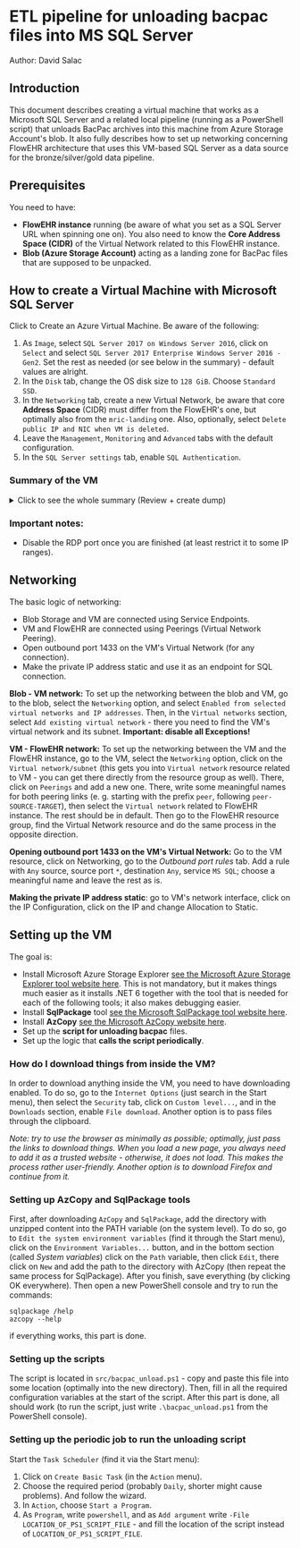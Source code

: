 # ETL pipeline for unloading bacpac files into MS SQL Server 
Author: David Salac

## Introduction
This document describes creating a virtual machine that works as a Microsoft SQL Server and a related local pipeline (running as a PowerShell script) that unloads BacPac archives into this machine from Azure Storage Account's blob. It also fully describes how to set up networking concerning FlowEHR architecture that uses this VM-based SQL Server as a data source for the bronze/silver/gold data pipeline.

## Prerequisites
You need to have:
 - **FlowEHR instance** running (be aware of what you set as a SQL Server URL when spinning one on). You also need to know the **Core Address Space (CIDR)** of the Virtual Network related to this FlowEHR instance.
 - **Blob (Azure Storage Account)** acting as a landing zone for BacPac files that are supposed to be unpacked.

## How to create a Virtual Machine with Microsoft SQL Server
Click to Create an Azure Virtual Machine. Be aware of the following:
1. As `Image`, select `SQL Server 2017 on Windows Server 2016`, click on `Select` and select `SQL Server 2017 Enterprise Windows Server 2016 - Gen2`. Set the rest as needed (or see below in the summary) - default values are alright.
2. In the `Disk` tab, change the OS disk size to `128 GiB`. Choose `Standard SSD`.
3. In the `Networking` tab, create a new Virtual Network, be aware that core **Address Space** (CIDR) must differ from the FlowEHR's one, but optimally also from the `mric-landing` one. Also, optionally, select `Delete public IP and NIC when VM is deleted`.
4. Leave the `Management`, `Monitoring` and `Advanced` tabs with the default configuration.
5. In the `SQL Server settings` tab, enable `SQL Authentication`.

### Summary of the VM
<details>
<summary>Click to see the whole summary (Review + create dump)</summary>
Basics

Subscription: UKS-MRIC-TRE-Development

Resource group: (new) mric-bacpac-etl

Virtual machine name: vm-mric-bacpac-etl

Region: UK South

Availability options: Availability zone

Availability zone: 1

Security type: Trusted launch virtual machines

Enable secure boot: Yes

Enable vTPM: Yes

Integrity monitoring: No

Image: SQL Server 2017 Enterprise Windows Server 2016 - Gen2

VM architecture: x64

Size: Standard D8ads v5 (8 vcpus, 32 GiB memory)

Username: bacpacadmin

Public inbound ports: RDP

Already have a Windows license?: No

Azure Spot: No

Disks

OS disk size: 128 GiB

OS disk type: Standard SSD LRS

Use managed disks: Yes

Delete OS disk with VM: Enabled

Ephemeral OS disk: No

Networking

Virtual network: (new) vnet-mric-bacpac-etl

Subnet: (new) default (10.7.0.0/24)

Public IP: (new) vm-mric-bacpac-etl-ip

Accelerated networking: On

Place this virtual machine behind an existing load balancing solution?: No

Delete public IP and NIC when VM is deleted: Enabled

Management

Enable Automanage: Off

Configuration profile: None

Microsoft Defender for Cloud: Basic (free)

System assigned managed identity: Off

Login with Azure AD: Off

Auto-shutdown: Off

Site Recovery: Disabled

Enable hotpatch: Off

Patch orchestration options: OS-orchestrated patching: patches will be installed by OS

Monitoring

Alerts: Off

Boot diagnostics: On

Enable OS guest diagnostics: Off

Advanced

Extensions: None

VM applications: None

Cloud init: No

User data: No

Disk controller type: SCSI

Proximity placement group: None

Capacity reservation group: None

SQL Server settings

Warning: Per hour VM price shown above does not include SQL Server License

SQL Server License: Pay As You Go

SQL connectivity level: Private

SQL port: 1433

SQL Authentication: Enabled

SQL Server Machine Learning Services (In-Database): Disabled

SQL Authentication login: bacpacadmin

Storage optimization type: Transactional processing

SQL Data file path: F:\data

SQL Data storage: 1024 GiB, 5000 IOPS, 200 MB/s, Premium SSD

SQL Log file path: G:\log

SQL Log storage: 1024 GiB, 5000 IOPS, 200 MB/s, Premium SSD

SQL TempDb file path: D:\tempDb

SQL TempDb storage: Use local SSD drive

SQL TempDb data file count: 8

SQL TempDb data file size: 8

SQL TempDb data file growth size: 64

SQL TempDb log file size: 8

SQL TempDb log file growth size: 64

Move system DB to data pool disk: false

Automated patching: Enabled

Auto patching schedule: Sunday at 2:00

Automated backup: Disabled

Azure Key Vault integration: Disabled

MAXDOP: 0

Optimize for ad-hoc workload: Disabled

Server Collation: SQL_Latin1_General_CP1_CI_AS

SQL Server memory limits: 0 - 2147483647 MB

Lock pages in memory: Disabled

Instant file initialization: Disabled
</details>

### Important notes:
- Disable the RDP port once you are finished (at least restrict it to some IP ranges).

## Networking
The basic logic of networking:
 - Blob Storage and VM are connected using Service Endpoints.
 - VM and FlowEHR are connected using Peerings (Virtual Network Peering).
 - Open outbound port 1433 on the VM's Virtual Network (for any connection).
 - Make the private IP address static and use it as an endpoint for SQL connection.

**Blob - VM network:** To set up the networking between the blob and VM, go to the blob, select the `Networking` option, and select `Enabled from selected virtual networks and IP addresses`. Then, in the `Virtual networks` section, select `Add existing virtual network` - there you need to find the VM's virtual network and its subnet. **Important: disable all Exceptions!** 

**VM - FlowEHR network:** To set up the networking between the VM and the FlowEHR instance, go to the VM, select the `Networking` option, click on the `Virtual network/subnet` (this gets you into `Virtual network` resource related to VM - you can get there directly from the resource group as well). There, click on `Peerings` and add a new one. There, write some meaningful names for both peering links (e. g. starting with the prefix `peer`, following `peer-SOURCE-TARGET`), then select the `Virtual network` related to FlowEHR instance. The rest should be in default. Then go to the FlowEHR resource group, find the Virtual Network resource and do the same process in the opposite direction.

**Opening outbound port 1433 on the VM's Virtual Network:** Go to the VM resource, click on Networking, go to the _Outbound port rules_ tab. Add a rule with `Any` source, source port `*`, destination `Any`, service `MS SQL`; choose a meaningful name and leave the rest as is.

**Making the private IP address static**: go to VM's network interface, click on the IP Configuration, click on the IP and change Allocation to Static.

## Setting up the VM
The goal is:
 - Install Microsoft Azure Storage Explorer [see the Microsoft Azure Storage Explorer tool website here](https://azure.microsoft.com/en-gb/products/storage/storage-explorer). This is not mandatory, but it makes things much easier as it installs .NET 6 together with the tool that is needed for each of the following tools; it also makes debugging easier.
 - Install **SqlPackage** tool [see the Microsoft SqlPackage tool website here](https://learn.microsoft.com/en-us/sql/tools/sqlpackage/sqlpackage?view=sql-server-ver16).
 - Install **AzCopy** [see the Microsoft AzCopy website here](https://learn.microsoft.com/en-us/azure/storage/common/storage-ref-azcopy).
 - Set up the **script for unloading bacpac** files.
 - Set up the logic that **calls the script periodically**.

### How do I download things from inside the VM?
In order to download anything inside the VM, you need to have downloading enabled. To do so, go to the `Internet Options` (just search in the Start menu), then select the `Security` tab, click on `Custom level...`, and in the `Downloads` section, enable `File download`. Another option is to pass files through the clipboard.

_Note: try to use the browser as minimally as possible; optimally, just pass the links to download things. When you load a new page, you always need to add it as a trusted website - otherwise, it does not load. This makes the process rather user-friendly. Another option is to download Firefox and continue from it._

### Setting up AzCopy and SqlPackage tools
First, after downloading `AzCopy` and `SqlPackage`, add the directory with unzipped content into the PATH variable (on the system level). To do so, go to `Edit the system environment variables` (find it through the Start menu), click on the `Environment Variables...` button, and in the bottom section (called _System variables_) click on the `Path` variable, then click `Edit`, there click on `New` and add the path to the directory with AzCopy (then repeat the same process for SqlPackage). After you finish, save everything (by clicking OK everywhere). Then open a new PowerShell console and try to run the commands:
```
sqlpackage /help
azcopy --help
```
if everything works, this part is done.

### Setting up the scripts
The script is located in `src/bacpac_unload.ps1` - copy and paste this file into some location (optimally into the new directory). Then, fill in all the required configuration variables at the start of the script. After this part is done, all should work (to run the script, just write `.\bacpac_unload.ps1` from the PowerShell console).

### Setting up the periodic job to run the unloading script
Start the `Task Scheduler` (find it via the Start menu):
1. Click on `Create Basic Task` (in the `Action` menu).
2. Choose the required period (probably `Daily`, shorter might cause problems). And follow the wizard.
3. In `Action`, choose `Start a Program`.
4. As `Program`, write `powershell`, and as `Add argument` write `-File LOCATION_OF_PS1_SCRIPT_FILE` - and fill the location of the script instead of `LOCATION_OF_PS1_SCRIPT_FILE`.
